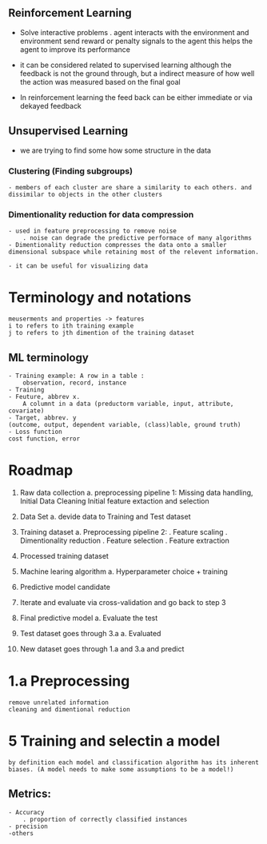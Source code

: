 ## Reinforcement Learning
- Solve interactive problems
    . agent interacts with the environment and environment send reward or penalty signals to the agent this helps the agent to improve its performance

- it can be considered related to supervised learning although the feedback is not the ground through, but a indirect measure of how well the action was measured based on the final goal
- In reinforcement learning the feed back can be either immediate or via dekayed feedback

## Unsupervised Learning
- we are trying to find some how some structure in the data
### Clustering (Finding subgroups) 
    - members of each cluster are share a similarity to each others. and dissimilar to objects in the other clusters

### Dimentionality reduction for data compression
    - used in feature preprocessing to remove noise
        . noise can degrade the predictive performace of many algorithms
    - Dimentionality reduction compresses the data onto a smaller dimensional subspace while retaining most of the relevent information.
    
    - it can be useful for visualizing data

# Terminology and notations
    meuserments and properties -> features
    i to refers to ith training example 
    j to refers to jth dimention of the training dataset 
## ML terminology
    - Training example: A row in a table :
        observation, record, instance
    - Training
    - Feuture, abbrev x.
        A columnt in a data (preductorm variable, input, attribute, covariate)
    - Target, abbrev. y 
    (outcome, output, dependent variable, (class)lable, ground truth)
    - Loss function 
    cost function, error

# Roadmap
1. Raw data collection
    a. preprocessing pipeline 1:
        Missing data handling, 
        Initial Data Cleaning
        Initial feature extaction and selection
2. Data Set 
    a. devide data to Training and Test dataset
3. Training dataset
    a. Preprocessing pipeline 2:
        . Feature scaling
        . Dimentionality reduction
            . Feature selection
            . Feature extraction
4. Processed training dataset
5. Machine learing algorithm
    a. Hyperparameter choice + training
6. Predictive model candidate
7. Iterate and evaluate via cross-validation and go back to step 3
8. Final predictive model 
    a. Evaluate the test 
9. Test dataset
    goes through 3.a
    a. Evaluated

10. New dataset
    goes through 1.a and 3.a
    and predict

# 1.a Preprocessing 
    remove unrelated information
    cleaning and dimentional reduction
# 5 Training and selectin a model
    by definition each model and classification algorithm has its inherent biases. (A model needs to make some assumptions to be a model!)
## Metrics:
    - Accuracy
        . proportion of correctly classified instances
    - precision
    -others

